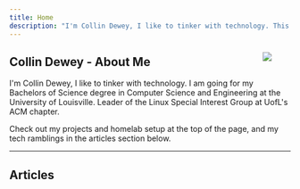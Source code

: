 ```yaml
---
title: Home
description: "I'm Collin Dewey, I like to tinker with technology. This is where I keep my technology ramblings, and to keep up on my projects. Special interest in Linux, Docker, Programming, and more."
---
```

<img
  src="/images/home/Collin.png"
  style="
  min-width: 40px;
  max-width: 256px;
  float: right;
  padding: 10px;
  display: block;
  ">

## Collin Dewey - About Me

I'm Collin Dewey, I like to tinker with technology.
I am going for my Bachelors of Science degree in Computer Science and Engineering at the University of Louisville.
Leader of the Linux Special Interest Group at UofL's ACM chapter.


Check out my projects and homelab setup at the top of the page, and my tech ramblings in the articles section below.

---

## Articles
